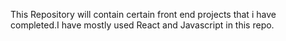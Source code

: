 This Repository will contain certain front end projects that i have completed.I have mostly used React and Javascript in this repo. 

